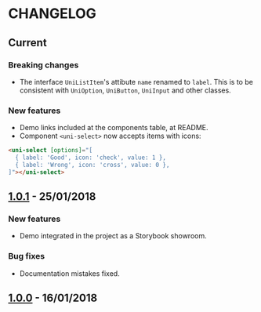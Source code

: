 # CHANGELOG

## Current

### Breaking changes
- The interface `UniListItem`'s attibute `name` renamed to `label`. This is to be consistent with `UniOption`, `UniButton`, `UniInput` and other classes.
### New features
- Demo links included at the components table, at README.
- Component `<uni-select>` now accepts items with icons:
```html
<uni-select [options]="[
  { label: 'Good', icon: 'check', value: 1 },
  { label: 'Wrong', icon: 'cross', value: 0 },
]"></uni-select>
```
## **[1.0.1]** - 25/01/2018

### New features
- Demo integrated in the project as a Storybook showroom.

### Bug fixes
- Documentation mistakes fixed.

## **[1.0.0]** - 16/01/2018

[Storybook]: https://github.com/storybooks/storybook

[1.0.0]: https://github.com/nitsnets/unicorn_components/releases/tag/v1.0.0 "v1.0.0"
[1.0.1]: https://github.com/nitsnets/unicorn_components/releases/tag/v1.0.1 "v1.0.0"

